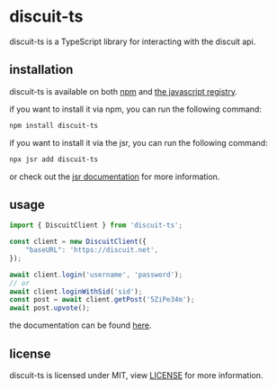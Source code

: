 # discuit-ts

discuit-ts is a TypeScript library for interacting with the discuit api.

## installation

discuit-ts is available on both [npm] and [the javascript registry][jsr].

if you want to install it via npm, you can run the following command:
```bash
npm install discuit-ts
```

if you want to install it via the jsr, you can run the following command:
```bash
npx jsr add discuit-ts
```
or check out the [jsr documentation][jsr-add] for more information.


## usage

```typescript
import { DiscuitClient } from 'discuit-ts';

const client = new DiscuitClient({
	"baseURL": 'https://discuit.net',
});

await client.login('username', 'password');
// or
await client.loginWithSid('sid');
const post = await client.getPost('5ZiPe34m');
await post.upvote();
```

the documentation can be found [here][docs].

## license

discuit-ts is licensed under MIT, view [LICENSE](./LICENSE) for more
information.

[npm]: https://www.npmjs.com/package/discuit-ts
[jsr]: https://jsr.io/@ttaylor-st/discuit-ts
[jsr-add]: https://jsr.io/docs/using-packages#adding-a-package
[docs]: https://jsr.io/@ttaylor-st/discuit-ts/doc
